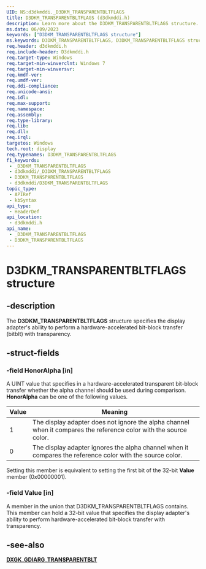 ```yaml
---
UID: NS:d3dkmddi._D3DKM_TRANSPARENTBLTFLAGS
title: D3DKM_TRANSPARENTBLTFLAGS (d3dkmddi.h)
description: Learn more about the D3DKM_TRANSPARENTBLTFLAGS structure.
ms.date: 06/09/2023
keywords: ["D3DKM_TRANSPARENTBLTFLAGS structure"]
ms.keywords: D3DKM_TRANSPARENTBLTFLAGS, D3DKM_TRANSPARENTBLTFLAGS structure [Display Devices], DmStructs_7190815e-5610-4c97-823f-8bdaae16c005.xml, _D3DKM_TRANSPARENTBLTFLAGS, d3dkmddi/D3DKM_TRANSPARENTBLTFLAGS, display.d3dkm_transparentbltflags
req.header: d3dkmddi.h
req.include-header: D3dkmddi.h
req.target-type: Windows
req.target-min-winverclnt: Windows 7
req.target-min-winversvr: 
req.kmdf-ver: 
req.umdf-ver: 
req.ddi-compliance: 
req.unicode-ansi: 
req.idl: 
req.max-support: 
req.namespace: 
req.assembly: 
req.type-library: 
req.lib: 
req.dll: 
req.irql: 
targetos: Windows
tech.root: display
req.typenames: D3DKM_TRANSPARENTBLTFLAGS
f1_keywords:
 - _D3DKM_TRANSPARENTBLTFLAGS
 - d3dkmddi/_D3DKM_TRANSPARENTBLTFLAGS
 - D3DKM_TRANSPARENTBLTFLAGS
 - d3dkmddi/D3DKM_TRANSPARENTBLTFLAGS
topic_type:
 - APIRef
 - kbSyntax
api_type:
 - HeaderDef
api_location:
 - d3dkmddi.h
api_name:
 - _D3DKM_TRANSPARENTBLTFLAGS
 - D3DKM_TRANSPARENTBLTFLAGS
---
```


# D3DKM_TRANSPARENTBLTFLAGS structure

## -description

The **D3DKM_TRANSPARENTBLTFLAGS** structure specifies the display adapter's ability to perform a hardware-accelerated bit-block transfer (bitblt) with transparency.

## -struct-fields

### -field HonorAlpha [in]

A UINT value that specifies in a hardware-accelerated transparent bit-block transfer whether the alpha channel should be used during comparison. **HonorAlpha** can be one of the following values.

| Value | Meaning |
| ----- | ------- |
| 1 | The display adapter does not ignore the alpha channel when it compares the reference color with the source color. |
| 0 | The display adapter ignores the alpha channel when it compares the reference color with the source color. |

Setting this member is equivalent to setting the first bit of the 32-bit **Value** member (0x00000001).

### -field Value [in]

A member in the union that D3DKM_TRANSPARENTBLTFLAGS contains. This member can hold a 32-bit value that specifies the display adapter's ability to perform hardware-accelerated bit-block transfer with transparency.

## -see-also

[**DXGK_GDIARG_TRANSPARENTBLT**](ns-d3dkmddi-_dxgk_gdiarg_transparentblt.md)
